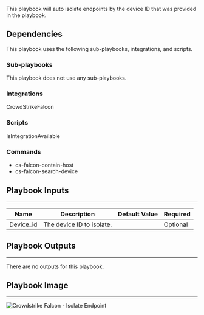 This playbook will auto isolate endpoints by the device ID that was provided in the playbook.

## Dependencies
This playbook uses the following sub-playbooks, integrations, and scripts.

### Sub-playbooks
This playbook does not use any sub-playbooks.

### Integrations
CrowdStrikeFalcon

### Scripts
IsIntegrationAvailable

### Commands
* cs-falcon-contain-host
* cs-falcon-search-device

## Playbook Inputs
---

| **Name** | **Description** | **Default Value** | **Required** |
| --- | --- | --- | --- |
| Device_id | The device ID to isolate. |  | Optional |

## Playbook Outputs
---
There are no outputs for this playbook.

## Playbook Image
---
![Crowdstrike Falcon - Isolate Endpoint ](../../doc_files/Crowdstrike_Falcon_-_Isolate_Endpoint.png/n)
